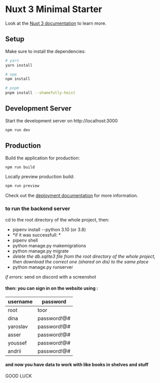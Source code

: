 # Nuxt 3 Minimal Starter

Look at the [Nuxt 3 documentation](https://nuxt.com/docs/getting-started/introduction) to learn more.

## Setup

Make sure to install the dependencies:

```bash
# yarn
yarn install

# npm
npm install

# pnpm
pnpm install --shamefully-hoist
```

## Development Server

Start the development server on http://localhost:3000

```bash
npm run dev
```

## Production

Build the application for production:

```bash
npm run build
```

Locally preview production build:

```bash
npm run preview
```

Check out the [deployment documentation](https://nuxt.com/docs/getting-started/deployment) for more information.


### to run the backend server 
cd to the root directory of the whole project, then:
- pipenv install --python 3.10 (or 3.8)
- *if it was successfull: * 
- pipenv shell
- python manage.py makemigrations
- python manage.py migrate 
- *delete the db.sqlite3 file from the root directory of the whole project, then download the correct one (shared on dis) to the same place*
- python manage.py runserver

*if errors:* send on discord with a screenshot 


#### then: you can sign in on the website using : 

|username | password|
|-------|-------|
|root | toor|
|dina | password!@#|
|yaroslav | password!@#|
|asser | password!@#|
|youssef | password!@#|
|andrii | password!@#|

#### and now you have data to work with like books in shelves and stuff 

GOOD LUCK 
